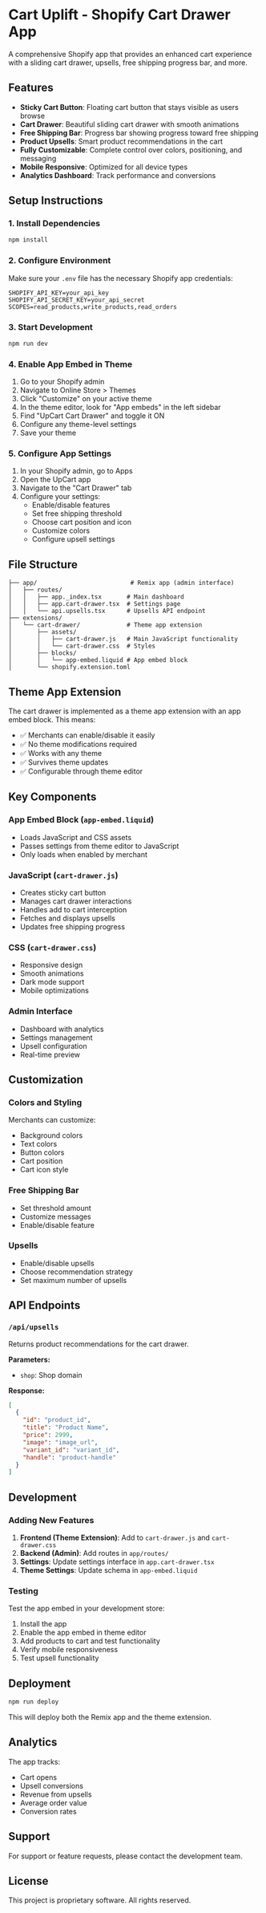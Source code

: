 # Cart Uplift - Shopify Cart Drawer App

A comprehensive Shopify app that provides an enhanced cart experience with a sliding cart drawer, upsells, free shipping progress bar, and more.

## Features

- **Sticky Cart Button**: Floating cart button that stays visible as users browse
- **Cart Drawer**: Beautiful sliding cart drawer with smooth animations
- **Free Shipping Bar**: Progress bar showing progress toward free shipping
- **Product Upsells**: Smart product recommendations in the cart
- **Fully Customizable**: Complete control over colors, positioning, and messaging
- **Mobile Responsive**: Optimized for all device types
- **Analytics Dashboard**: Track performance and conversions

## Setup Instructions

### 1. Install Dependencies

```bash
npm install
```

### 2. Configure Environment

Make sure your `.env` file has the necessary Shopify app credentials:

```
SHOPIFY_API_KEY=your_api_key
SHOPIFY_API_SECRET_KEY=your_api_secret
SCOPES=read_products,write_products,read_orders
```

### 3. Start Development

```bash
npm run dev
```

### 4. Enable App Embed in Theme

1. Go to your Shopify admin
2. Navigate to Online Store > Themes
3. Click "Customize" on your active theme
4. In the theme editor, look for "App embeds" in the left sidebar
5. Find "UpCart Cart Drawer" and toggle it ON
6. Configure any theme-level settings
7. Save your theme

### 5. Configure App Settings

1. In your Shopify admin, go to Apps
2. Open the UpCart app
3. Navigate to the "Cart Drawer" tab
4. Configure your settings:
   - Enable/disable features
   - Set free shipping threshold
   - Choose cart position and icon
   - Customize colors
   - Configure upsell settings

## File Structure

```
├── app/                          # Remix app (admin interface)
│   ├── routes/
│   │   ├── app._index.tsx       # Main dashboard
│   │   ├── app.cart-drawer.tsx  # Settings page
│   │   └── api.upsells.tsx      # Upsells API endpoint
├── extensions/
│   └── cart-drawer/             # Theme app extension
│       ├── assets/
│       │   ├── cart-drawer.js   # Main JavaScript functionality
│       │   └── cart-drawer.css  # Styles
│       ├── blocks/
│       │   └── app-embed.liquid # App embed block
│       └── shopify.extension.toml
```

## Theme App Extension

The cart drawer is implemented as a theme app extension with an app embed block. This means:

- ✅ Merchants can enable/disable it easily
- ✅ No theme modifications required
- ✅ Works with any theme
- ✅ Survives theme updates
- ✅ Configurable through theme editor

## Key Components

### App Embed Block (`app-embed.liquid`)
- Loads JavaScript and CSS assets
- Passes settings from theme editor to JavaScript
- Only loads when enabled by merchant

### JavaScript (`cart-drawer.js`)
- Creates sticky cart button
- Manages cart drawer interactions
- Handles add to cart interception
- Fetches and displays upsells
- Updates free shipping progress

### CSS (`cart-drawer.css`)
- Responsive design
- Smooth animations
- Dark mode support
- Mobile optimizations

### Admin Interface
- Dashboard with analytics
- Settings management
- Upsell configuration
- Real-time preview

## Customization

### Colors and Styling
Merchants can customize:
- Background colors
- Text colors
- Button colors
- Cart position
- Cart icon style

### Free Shipping Bar
- Set threshold amount
- Customize messages
- Enable/disable feature

### Upsells
- Enable/disable upsells
- Choose recommendation strategy
- Set maximum number of upsells

## API Endpoints

### `/api/upsells`
Returns product recommendations for the cart drawer.

**Parameters:**
- `shop`: Shop domain

**Response:**
```json
[
  {
    "id": "product_id",
    "title": "Product Name",
    "price": 2999,
    "image": "image_url",
    "variant_id": "variant_id",
    "handle": "product-handle"
  }
]
```

## Development

### Adding New Features

1. **Frontend (Theme Extension)**: Add to `cart-drawer.js` and `cart-drawer.css`
2. **Backend (Admin)**: Add routes in `app/routes/`
3. **Settings**: Update settings interface in `app.cart-drawer.tsx`
4. **Theme Settings**: Update schema in `app-embed.liquid`

### Testing

Test the app embed in your development store:

1. Install the app
2. Enable the app embed in theme editor
3. Add products to cart and test functionality
4. Verify mobile responsiveness
5. Test upsell functionality

## Deployment

```bash
npm run deploy
```

This will deploy both the Remix app and the theme extension.

## Analytics

The app tracks:
- Cart opens
- Upsell conversions
- Revenue from upsells
- Average order value
- Conversion rates

## Support

For support or feature requests, please contact the development team.

## License

This project is proprietary software. All rights reserved.
